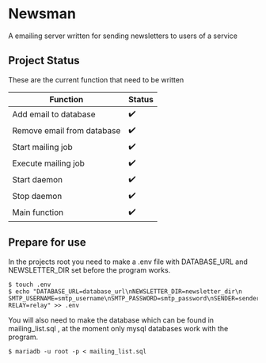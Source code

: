 # Newsman
A emailing server written for sending newsletters to users of a service

## Project Status
These are the current function that need to be written

| Function | Status |
|---|---|
| Add email to database | :heavy_check_mark: |
| Remove email from database | :heavy_check_mark: |
| Start mailing job | :heavy_check_mark: |
| Execute mailing job | :heavy_check_mark: |
| Start daemon | :heavy_check_mark: |
| Stop daemon | :heavy_check_mark: |
| Main function | :heavy_check_mark: |

## Prepare for use 
In the projects root you need to make a .env file with DATABASE_URL and NEWSLETTER_DIR
set before the program works.

```
$ touch .env
$ echo "DATABASE_URL=database_url\nNEWSLETTER_DIR=newsletter_dir\n
SMTP_USERNAME=smtp_username\nSMTP_PASSWORD=smtp_password\nSENDER=sender\n
RELAY=relay" >> .env

```

You will also need to make the database which can be found in mailing_list.sql
, at the moment only mysql databases work with the program.

```
$ mariadb -u root -p < mailing_list.sql
```
